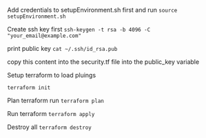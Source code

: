 Add credentials to setupEnvironment.sh first and run
`source setupEnvironment.sh`

Create ssh key first
`ssh-keygen -t rsa -b 4096 -C "your_email@example.com"`

print public key
`cat ~/.ssh/id_rsa.pub`

copy this content into the security.tf file into the public_key variable

Setup terraform to load pluings

`terraform init`

Plan terraform run
`terraform plan`

Run terraform
`terraform apply`

Destroy all
`terraform destroy`
